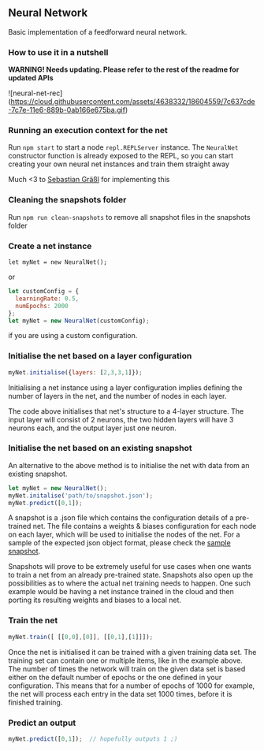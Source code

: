 ## Neural Network

Basic implementation of a feedforward neural network.

### How to use it in a nutshell

**WARNING! Needs updating. Please refer to the rest of the readme for updated APIs**

![neural-net-rec]
(https://cloud.githubusercontent.com/assets/4638332/18604559/7c637cde-7c7e-11e6-889b-0ab166e675ba.gif)

### Running an execution context for the net

Run `npm start` to start a node `repl.REPLServer` instance. The `NeuralNet` 
constructor function is already exposed to the REPL, so you can start creating 
your own neural net instances and train them straight away

Much <3 to [Sebastian Gräßl](https://github.com/bastilian) for implementing this

### Cleaning the snapshots folder

Run `npm run clean-snapshots` to remove all snapshot files in the snapshots folder

### Create a net instance

`let myNet = new NeuralNet();`

or

```javascript
let customConfig = {
  learningRate: 0.5,
  numEpochs: 2000
};
let myNet = new NeuralNet(customConfig);
```

if you are using a custom configuration.

### Initialise the net based on a layer configuration

```javascript
myNet.initialise({layers: [2,3,3,1]});
```

Initialising a net instance using a layer configuration implies defining the number 
of layers in the net, and the number of nodes in each layer.

The code above initialises that net's structure to a 4-layer structure. The input 
layer will consist of 2 neurons, the two hidden layers will have 3 neurons each, and
the output layer just one neuron.

### Initialise the net based on an existing snapshot

An alternative to the above method is to initialise the net with data from an existing
snapshot. 

```javascript
let myNet = new NeuralNet();
myNet.initalise('path/to/snapshot.json');
myNet.predict([0,1]);
```

A snapshot is a .json file which contains the configuration details of a pre-trained 
net. The file contains a weights & biases configuration for each node on each 
layer, which will be used to initialise the nodes of the net. For a sample of the expected 
json object format, please check the 
[sample snapshot](https://github.com/CarmenPopoviciu/neural-net/blob/master/sample-snapshot.json).

Snapshots will prove to be extremely useful for use cases when one wants to train a
net from an already pre-trained state. Snapshots also open up the possibilities
as to where the actual net training needs to happen. One such example would be having
a net instance trained in the cloud and then porting its resulting weights and biases
to a local net.
 

### Train the net

```javascript
myNet.train([ [[0,0],[0]], [[0,1],[1]]]);
```

Once the net is initialised it can be trained with a given training data set. The
training set can contain one or multiple items, like in the example above. The number
of times the network will train on the given data set is based either on the default 
number of epochs or the one defined in your configuration. This means that for a
number of epochs of 1000 for example, the net will process each entry in the data set
1000 times, before it is finished training. 

### Predict an output

```javascript
myNet.predict([0,1]);  // hopefully outputs 1 ;)
```
